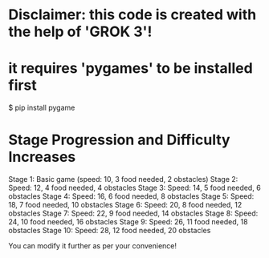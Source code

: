 # Disclaimer: this code is created with the help of 'GROK 3'!

# it requires 'pygames' to be installed first

$ pip install pygame

# Stage Progression and Difficulty Increases

Stage 1: Basic game (speed: 10, 3 food needed, 2 obstacles)
Stage 2: Speed: 12, 4 food needed, 4 obstacles
Stage 3: Speed: 14, 5 food needed, 6 obstacles
Stage 4: Speed: 16, 6 food needed, 8 obstacles
Stage 5: Speed: 18, 7 food needed, 10 obstacles
Stage 6: Speed: 20, 8 food needed, 12 obstacles
Stage 7: Speed: 22, 9 food needed, 14 obstacles
Stage 8: Speed: 24, 10 food needed, 16 obstacles
Stage 9: Speed: 26, 11 food needed, 18 obstacles
Stage 10: Speed: 28, 12 food needed, 20 obstacles

You can modify it further as per your convenience!

